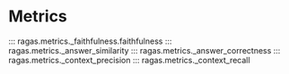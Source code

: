 # Metrics

::: ragas.metrics._faithfulness.faithfulness
::: ragas.metrics._answer_similarity
::: ragas.metrics._answer_correctness
::: ragas.metrics._context_precision
::: ragas.metrics._context_recall